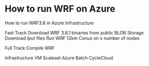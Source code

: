 # How to run WRF on Azure
How to run WRF3.8 in Azure Infrastructure

Fast Track 
Download WRF 3.8.1 binaries from public BLOB Storage
Download Iput files
Run WRF 12km Conus on x number of nodes

Full Track
Compile WRF

Infrastructure 
VM Scaleset
Azure Batch
CycleCloud


